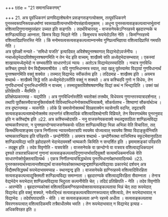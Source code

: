 +++
title = "21 समानाधिकरणम्"

+++
21. अत्र पूर्वाधिकरणं प्राणविद्याशेषत्वेन प्रसङ्गसङ्गत्योक्तम्, तत्पूर्वाधिकरणे पुनस्स्वरूपनिरूपकधर्माणां स्वरूपप्रतीत्यन्तर्भावेनोपसंहार्यत्वमुक्तम् । अधुना पुनस्सत्यसङ्कल्पत्वान्तर्भूतानां वशित्वादिगुणानामुपसंहार उच्यत इति सङ्गतिः । तदर्थविचारस्तु - वाजसनेयकेऽग्निरहस्ये बृहदारण्यके च शाण्डिल्यविद्या आम्नाता, किमत्र विद्या भिद्यते नेति । किमुभयत्र रूपभेदोऽस्ति नेति । किमग्निरहस्ये वशित्वादिप्राप्तिरस्ति नेति । किं मनोमयत्वसत्यसङ्कल्पत्वाम्नानमेव गुणिप्रत्यभिज्ञाया वशित्वादिप्राप्तिं गमयति नेति ।   
अत्र पूर्वपक्षी मन्यते - 'समिधो यजति' इत्यादिवत् अविशेषपुनश्श्रवणात् विद्याभेदोऽवर्जनीयः । नचाध्येतृभेदादविशेषपुनश्श्रवणमिति न तेन भेद इति वाच्यम्; शाखैक्ये सति अध्येतृभेदासम्भवात् । एकस्यां शाखायामध्येतृभेदो न सम्भवतीति साधारणोऽयं न्यायः । अतोऽत्र विद्याभेदस्स्यादिति । नचात्र गुणविधिः कश्चित् दृश्यते येन विद्यैक्यमाश्रीयेत । यदि गुणाभिधानमत्र स्यात्, तदा खलु पूर्वस्यामेव विद्यायां गुणविधानार्थं पुनश्श्रवणमिति वक्तुं शक्येत । तस्मात् विद्याभेदः स्वीकर्तव्य इति । तदिदमाह - शाखैक्य इति । अयमत्र शब्दार्थः - शाखैक्ये सिद्धे सति अध्येतृभेदोऽस्तीति वक्तुं न शक्यते । अत्र कश्चिदपि गुणो न विधेयः, तेन गुणविधानार्थं पुनरभिधानमिति न वाच्यम् । तस्मादुक्ताविशेषश्रवणमिह विद्यां कथं न भिन्द्यादिति । उक्तं पक्षं प्रतिक्षिपति - मैवमिति ।   
प्रतिक्षेपप्रकारमाह - यद्यपीति । अत्र गुणविधिर्नास्तीति भवतोक्तं तत्तथैव, विधेयस्य गुणान्तरस्यात्रादर्शनात् । तथापि पूर्वोक्तस्यैवात्रानूक्तिर्व्यक्त्यै विविच्याभिधानेनोक्तार्थाभिव्यक्त्यै, सौकर्यतश्च - शिष्याणां सौकर्यार्थञ्च । तत्र दृष्टान्तमाह - व्यसनेति । लोके हि समासेनोक्तमर्थं विग्रहवाक्येन व्यासेनापि वदन्ति, तद्वदत्रापि सत्यसङ्कल्पत्वशब्देनोक्तमेव तदन्तर्गतं वशित्वादिकं वशित्वादिशब्देनापि विव्रियते, तेन विवरणार्थमेव पुनरनुवाद इति न कश्चिद्दोष इति ॥22. अत्र कश्चिच्चोदयति - ननु वाजसनेयकवाक्ये स्थलद्वयपठिता शाण्डिल्यविद्या भाष्यकारैरुपात्ता, न पुनश्छान्दोग्यवाजसनेयकयोः पठिता शाण्डिल्यविद्या भिन्ना अभिन्ना वेति विचारिता, तत् किमर्थमित्याशङ्क्य एकत्र निर्णीतस्य न्यायस्येतरत्रापि स्वयमेव योज्यत्वात् स्वयमेव शिष्या विदाङ्कुर्वन्त्विति भाष्यकाराभिप्राय इति परिहरति - छन्दोगैरिति । अयमत्र शब्दार्थः - छन्दोगैस्तथा वाजिभिश्च स्फुटमेवानुपठिता शाण्डिल्यविद्या भाति इहोदाहरणे भेदाभेदावमर्शो भाष्यकारैः किमिति न सन्दर्शित इति । इमामाशङ्कां परिहरति - तद्ब्रूम इति । तदेव विवृणोति - यत्रयत्रेति । वाजसनेयके वा छान्दोग्ये वा यत्रयत्र वशित्वाद्यधिकपठनं दृश्यते तत्रतत्राधिकानां गुणानां सत्यसङ्कल्पत्वादिगुणान्तर्भावादियुक्तौ सत्यामधिकमनधिकं वेति साधारणोक्तेर्युक्तत्वादित्यर्थः । एकत्र निर्णीतन्यायसिद्धार्थस्य पुनरभिधानापेक्षाभावादित्यर्थः ॥23. पुनरुक्तस्यार्थस्यात्यन्तवैशद्यार्थं वाजसनेयकोक्तस्थानद्वन्द्वशाण्डिल्यविद्यायाः प्रकारभेदं दर्शयन् अत्र विद्यैक्यसिद्ध्यर्थं रूपभेदाभावमप्याह - स्थानद्वन्द्व इति । वाजसनेयके ह्यग्निरहस्ये वशित्वादिविरहिता सत्यसङ्कल्पत्वाद्युक्तिमती शाण्डिल्यविद्या समाम्नाता । बृहदारण्यके वशित्वाद्यविरहिता सैवाम्नाता । तेनात्र वेद्यभेदेन रूपभेदात् शाण्डिल्यविद्याया भिदुरता कल्पनीयेति चेत् । तदिदं प्रतिक्षिपति - नेति । तदेव विवृणोति - आरण्येति । बृहदारण्यकोक्तं वशित्वादिकमग्निरहस्योक्तसत्यसङ्कल्पताया भिन्नं चेत् तदा रूपभेदात् विद्याभेद इति वक्तुं शक्यते, नचैतद्भिन्नं सत्यसङ्कल्पत्वविवरणरूपत्वात् वशित्वादेः, तेन रूपभेदाभावात् न विद्याभेदः । तदेवोपपादयति - सेति । सा सत्यसङ्कल्पता अग्नेः रहस्ये अधीता । सत्यसङ्कल्पताया विवरणरूपत्वात् वशित्वादिकमपि तत्रैवाधीतमेव भवति । तेन रूपभेदाभावात् न विद्याभेद इत्याह - अधिकविरहत इति ॥